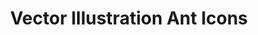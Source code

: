 ---
title: "Vector Illustration Ant Icons"
contactURL: "https://calendly.com/hiretomsmith/hiretomsmith"
gallery:
  - src: "/images/portfolio/ant-icons/ant_icons_portfolio.jpg"
    lightbox: "/images/portfolio/ant-icons/vector-ants-portfolio.mp4"
    alt: "Set of Ant Icons"
  - src: "/images/portfolio/alaeris/alaeris-04.jpg"
    lightbox: "/images/portfolio/alaeris/alaeris-04.jpg"
    alt: "Alaeris logo - horizontal on dark background"
  - src: "/images/portfolio/alaeris/alaeris-portfolio-01.jpg"
    lightbox: "/images/portfolio/alaeris/alaeris-portfolio-01.jpg"
    alt: "Alaeris primary logo on green background"
  - src: "/images/portfolio/alaeris/alaeris-portfolio-02.jpg"
    lightbox: "/images/portfolio/alaeris/alaeris-portfolio-02.jpg"
    alt: "Alaeris primary logo on light background"
overview: "Would you believe that I illustrated 366 of these guys!? These were made for an Australian ecommerce company that sold... you guessed it!... ants! They wanted an icon for every species of ant that they carried for use on their website and packaging. This was one of my earlier freelance projects, but it remains one of my favorite. Not just because of how well they turned out, but because of what a unique brief this was!"
features:
  - "Illustration"
  - "Vector Illustration"
  - "Iconography"
  - "Adobe Illustrator"
  - "Graphic Design"
videoURL: ""
background: "The client wanted to use these icons on their website, as well as their packaging. They provided me with a spreadsheet containing the scientific names for each ant and a few illustration examples that resonated with them in terms of style. I began by sourcing images for each ant to use as reference, and then drafted the first few and ran them by the client for approval. Once I had the go-ahead, I got to work on the daunting task of illustrating the other ~300 or so ants."
challenge: "The challenge here was finding a good balance between quality and efficiency, so as not to lose (too much) money on this job. Of course, I could have spent six months meticuously illustrating these ants, but would not have been financially practical. So, I noted similarities across the different ant species (furry versus shiny, long atenas versus short antenas, eye shape, and so forth) and created repeatable patterns and shapes that could be used for each instance. I would change the colors, overall shape, and defining characteristics of each ant, but I had this library of 'patterns' that I could draw from to expedite the process as much as possible. They still forver to complete, as one would expect, but ultimately I love the way they turned out... and so did the client!"
---